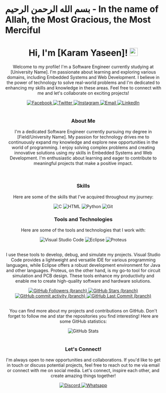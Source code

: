 # بسم الله الرحمن الرحيم - In the name of Allah, the Most Gracious, the Most Merciful
# <h1 align="center">Hi, I'm [Karam Yaseen]! <img src="https://media.giphy.com/media/hvRJCLFzcasrR4ia7z/giphy.gif" width="26" /></h1>
<p align="center">Welcome to my profile! I'm a Software Engineer currently studying at [University Name]. I'm passionate about learning and exploring various domains, including Embedded Systems and Web Development. I believe in the power of technology to solve real-world problems and I'm dedicated to enhancing my skills and knowledge in these areas. Feel free to connect with me and let's collaborate on exciting projects!</p>
<div align="center">
  <a href="https://www.facebook.com/profile.php?id=100085141807370&mibextid=ZbWKwL/">
    <img src="https://img.shields.io/badge/Facebook-1877f2?logo=facebook&logoColor=white&style=for-the-badge" alt="Facebook" />
  </a>
  <a href="https://twitter.com/KaramYaseen13?s=09/">
    <img src="https://img.shields.io/badge/Twitter-1da1f2?logo=twitter&logoColor=white&style=for-the-badge" alt="Twitter" />
  </a>
  <a href="https://instagram.com/kemoy_aseen?igshid=MGNiNDI5ZTU=/">
    <img src="https://img.shields.io/badge/Instagram-833ab4?logo=instagram&logoColor=white&style=for-the-badge" alt="Instagram" />
  </a>
  <a href="mailto:karamyaseen725@gmail.com">
    <img src="https://img.shields.io/badge/Email-b23121?logo=gmail&logoColor=white&style=for-the-badge" alt="Email" />
  </a>
  <a href="https://www.linkedin.com/in/karam-yaseen-6b83b8235/">
    <img src="https://img.shields.io/badge/LinkedIn-0a66c2?logo=linkedin&logoColor=white&style=for-the-badge" alt="LinkedIn" />
  </a>
</div>
<br />
<h3 align="center">About Me</h3>
<p align="center">I'm a dedicated Software Engineer currently pursuing my degree in [Field/University Name]. My passion for technology drives me to continuously expand my knowledge and explore new opportunities in the world of programming. I enjoy solving complex problems and creating innovative solutions using my skills in Embedded Systems and Web Development. I'm enthusiastic about learning and eager to contribute to meaningful projects that make a positive impact.</p>
<br />
<h3 align="center">Skills</h3>
<p align="center">Here are some of the skills that I've acquired throughout my journey:</p>
<div align="center">
    <img src="https://img.shields.io/badge/C-333?logo=C&style=for-the-badge" alt="C" />
    <img src="https://img.shields.io/badge/HTML-333?logo=html5&style=for-the-badge" alt="HTML" />
    <img src="https://img.shields.io/badge/Python-333?logo=python&style=for-the-badge" alt="Python" />
    <img src="https://img.shields.io/badge/Git-333?logo=git&style=for-the-badge" alt="Git" />
</div>
<h3 align="center">Tools and Technologies</h3>
<p align="center">Here are some of the tools and technologies that I work with:</p>
<div align="center">
    <img src="https://img.shields.io/badge/Visual%20Studio%20Code-007ACC?logo=visual%20studio%20code&logoColor=white&style=for-the-badge" alt="Visual Studio Code" />
    <img src="https://img.shields.io/badge/Eclipse-2C2255?logo=eclipse&logoColor=white&style=for-the-badge" alt="Eclipse" />
    <img src="https://img.shields.io/badge/Proteus-002147?logo=proteus&logoColor=white&style=for-the-badge" alt="Proteus" />
</div>
<br />
<p align="center">I use these tools to develop, debug, and simulate my projects. Visual Studio Code provides a lightweight and versatile IDE for various programming languages, while Eclipse offers a robust development environment for Java and other languages. Proteus, on the other hand, is my go-to tool for circuit simulation and PCB design. These tools enhance my productivity and enable me to create high-quality software and hardware solutions.</p>

<div align="center">
  <a href="https://github.com/KaramYaseen">
    <img src="https://img.shields.io/github/followers/KaramYaseen?label=Follow&style=social&logoColor=white&style=for-the-badge" alt="GitHub Followers (branch)" />
</a>

<a href="https://github.com/KaramYaseen">
    <img src="https://img.shields.io/github/stars/KaramYaseen?logoColor=white&style=social&style=for-the-badge" alt="GitHub Stars (branch)" />
</a>

<a href="https://github.com/KaramYaseen">
    <img alt="GitHub commit activity (branch)" src="https://img.shields.io/github/commit-activity/m/KaramYaseen/KaramYaseen">
</a>

<a href="https://github.com/KaramYaseen">
    <img src="https://img.shields.io/github/last-commit/KaramYaseen/KaramYaseen?style=social&logoColor=white&style=for-the-badge" alt="GitHub Last Commit (branch)" />
</a>
</div>

<br />

<p align="center">You can find more about my projects and contributions on GitHub. Don't forget to follow me and star the repositories you find interesting! Here are some GitHub statistics:</p>

<div align="center">
    <img src="https://github-readme-stats.vercel.app/api?username=KaramYaseen&show_icons=true&count_private=true&theme=dark" alt="GitHub Stats" />
</div>
<br />
<h3 align="center">Let's Connect!</h3>
<p align="center">I'm always open to new opportunities and collaborations. If you'd like to get in touch or discuss potential projects, feel free to reach out to me via email or connect with me on social media. Let's connect, inspire each other, and create amazing things together!</p>
<div align="center">
  <a href="https://discord.com/#4292/">
    <img src="https://img.shields.io/badge/Discord-d20962?logo=discord&logoColor=white&style=for-the-badge" alt="Discord" />
  </a>
  <a href="https://wa.me/qr/UF2OV6ZRZSCYN1/">
<img src="https://img.shields.io/badge/Whatsapp-d20962?logo=whatsapp&logoColor=white&style=for-the-badge" alt="Whatsapp" />
  </a>
</div>
